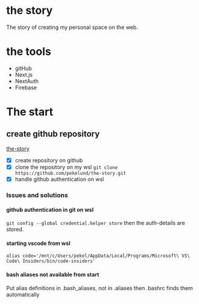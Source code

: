 # the story
The story of creating my personal space on the web.

# the tools
- gitHub
- Next.js
- NextAuth
- Firebase


# The start
## create github repository
[the-story](github.com/pekelund/the-story)

- [x] create repository on github
- [x] clone the repository on my wsl
      `git clone https://github.com/pekelund/the-story.git`
- [x] handle github authentication on wsl

### Issues and solutions
#### github authentication in git on wsl
`git config --global credential.helper store`
then the auth-details are stored.
#### starting vscode from wsl
`alias code='/mnt/c/Users/pekel/AppData/Local/Programs/Microsoft\ VS\ Code\ Insiders/bin/code-insiders'`
#### bash aliases not available from start
Put alias definitions in .bash_aliases, not in .aliases then .bashrc finds them automatically

